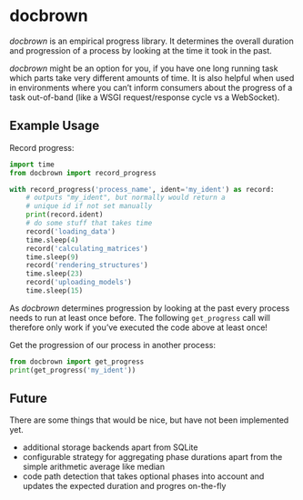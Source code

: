 # docbrown

*docbrown* is an empirical progress library. It determines the overall 
duration and progression of a process by looking at the time it took in the past.

*docbrown* might be an option for you, if you have one long running task
which parts take very different amounts of time. It is also helpful when used
in environments where you can’t inform consumers about the progress of a task
out-of-band (like a WSGI request/response cycle vs a WebSocket). 

## Example Usage

Record progress:
```python
import time
from docbrown import record_progress

with record_progress('process_name', ident='my_ident') as record:
    # outputs "my_ident", but normally would return a 
    # unique id if not set manually
    print(record.ident)
    # do some stuff that takes time
    record('loading_data')
    time.sleep(4)
    record('calculating_matrices')
    time.sleep(9)
    record('rendering_structures')
    time.sleep(23)
    record('uploading_models')
    time.sleep(15)
```

As *docbrown* determines progression by looking at the past every process needs
to run at least once before. The following `get_progress` call will therefore only
work if you’ve executed the code above at least once!

Get the progression of our process in another process:
```python
from docbrown import get_progress
print(get_progress('my_ident'))
```

## Future

There are some things that would be nice, but have not been implemented yet.

* additional storage backends apart from SQLite
* configurable strategy for aggregating phase durations apart from 
  the simple arithmetic average like median
* code path detection that takes optional phases into account and
  updates the expected duration and progres on-the-fly  
